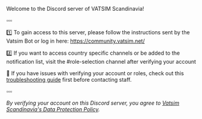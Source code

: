 Welcome to the Discord server of VATSIM Scandinavia!

▫️▫️▫️

:one: To gain access to this server, please follow the instructions sent by the Vatsim Bot or log in here: https://community.vatsim.net/

:two: If you want to access country specific channels or be added to the notification list, visit the #role-selection channel after verifying your account

:thinking: If you have issues with verifying your account or roles, check out this [troubleshooting guide](https://forum.vatsim-scandinavia.org/d/51-discord-access-troubleshooting) first before contacting staff.

▫️▫️▫️

_By verifying your account on this Discord server, you agree to [Vatsim Scandinavia's Data Protection Policy](https://wiki.vatsim-scandinavia.org/books/privacy-policies)._